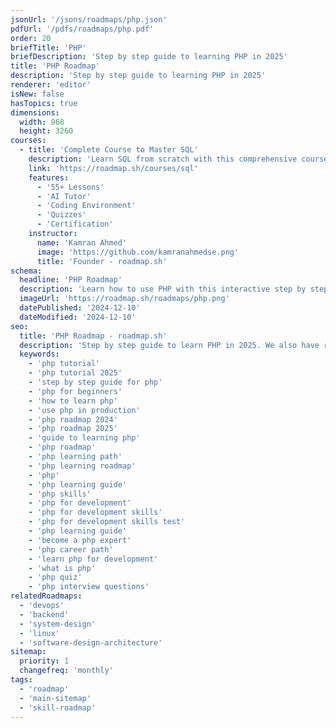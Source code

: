 ```yaml
---
jsonUrl: '/jsons/roadmaps/php.json'
pdfUrl: '/pdfs/roadmaps/php.pdf'
order: 20
briefTitle: 'PHP'
briefDescription: 'Step by step guide to learning PHP in 2025'
title: 'PHP Roadmap'
description: 'Step by step guide to learning PHP in 2025'
renderer: 'editor'
isNew: false
hasTopics: true
dimensions:
  width: 968
  height: 3260
courses:
  - title: 'Complete Course to Master SQL'
    description: 'Learn SQL from scratch with this comprehensive course'
    link: 'https://roadmap.sh/courses/sql'
    features:
      - '55+ Lessons'
      - 'AI Tutor'
      - 'Coding Environment'
      - 'Quizzes'
      - 'Certification'
    instructor:
      name: 'Kamran Ahmed'
      image: 'https://github.com/kamranahmedse.png'
      title: 'Founder - roadmap.sh'
schema:
  headline: 'PHP Roadmap'
  description: 'Learn how to use PHP with this interactive step by step guide in 2025. We also have resources and short descriptions attached to the roadmap items so you can get everything you want to learn in one place.'
  imageUrl: 'https://roadmap.sh/roadmaps/php.png'
  datePublished: '2024-12-10'
  dateModified: '2024-12-10'
seo:
  title: 'PHP Roadmap - roadmap.sh'
  description: 'Step by step guide to learn PHP in 2025. We also have resources and short descriptions attached to the roadmap items so you can get everything you want to learn in one place.'
  keywords:
    - 'php tutorial'
    - 'php tutorial 2025'
    - 'step by step guide for php'
    - 'php for beginners'
    - 'how to learn php'
    - 'use php in production'
    - 'php roadmap 2024'
    - 'php roadmap 2025'
    - 'guide to learning php'
    - 'php roadmap'
    - 'php learning path'
    - 'php learning roadmap'
    - 'php'
    - 'php learning guide'
    - 'php skills'
    - 'php for development'
    - 'php for development skills'
    - 'php for development skills test'
    - 'php learning guide'
    - 'become a php expert'
    - 'php career path'
    - 'learn php for development'
    - 'what is php'
    - 'php quiz'
    - 'php interview questions'
relatedRoadmaps:
  - 'devops'
  - 'backend'
  - 'system-design'
  - 'linux'
  - 'software-design-architecture'
sitemap:
  priority: 1
  changefreq: 'monthly'
tags:
  - 'roadmap'
  - 'main-sitemap'
  - 'skill-roadmap'
---
```

